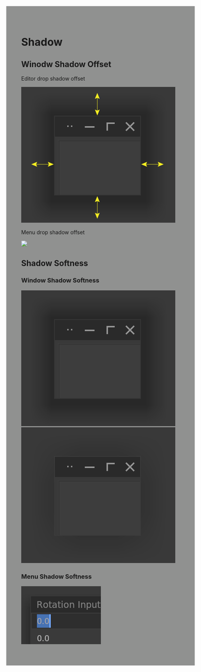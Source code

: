<div style="background-color: #909190; padding: 40px;">

# Shadow

## Winodw Shadow Offset

Editor drop shadow offset

![](./img/shadow_window_shadow_offset.png)

Menu drop shadow offset

![](./img/shadow_menu_shadow_offset.png)

## Shadow Softness

### Window Shadow Softness

![](./img/shadow_shadow_softness_window.png)![](./img/shadow_shadow_softness_window2.png)

### Menu Shadow Softness

![](./img/shadow_shadow_softness_menu.png)
